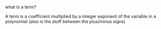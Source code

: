 what is a term?

A term is a coefficient multiplied by a integer exponent of the variable in a polynomial
(also is the stuff between the plus/minus signs)